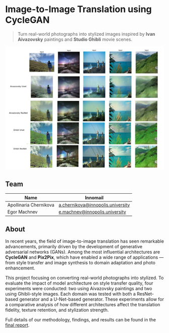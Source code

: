 # Image-to-Image Translation using CycleGAN

> Turn real-world photographs into stylized images inspired by **Ivan
> Aivazovsky** paintings and **Studio Ghibli** movie scenes.

![Showcase](./.github/showcase.jpg)

## Team

| Name                   | Innomail                          |
| ---------------------- | --------------------------------- |
| Apollinaria Chernikova | a.chernikova@innopolis.university |
| Egor Machnev           | e.machnev@innopolis.university    |

## About

In recent years, the field of image-to-image translation has seen remarkable
advancements, primarily driven by the development of generative adversarial
networks (GANs). Among the most influential architectures are **CycleGAN** and
**Pix2Pix**, which have enabled a wide range of applications — from style
transfer and image synthesis to domain adaptation and photo enhancement.

This project focusing on converting real-world photographs into stylized. To
evaluate the impact of model architecture on style transfer quality, four
experiments were conducted: two using Aivazovsky paintings and two using
Ghibli-style images. Each domain was tested with both a ResNet-based generator
and a U-Net-based generator. These experiments allow for a comparative analysis
of how different architectures affect the translation fidelity, texture
retention, and stylization strength.

Full details of our methodology, findings, and results can be found in the
[final report](./REPORT.pdf).
